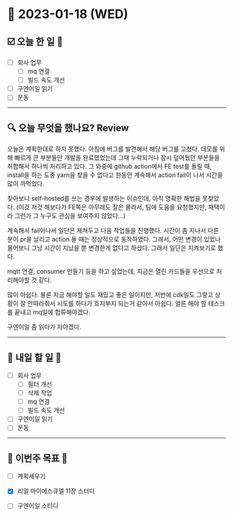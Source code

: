 # 📆 2023-01-18 (WED)

## ☑️ 오늘 한 일 📑


- [ ] 회사 업무 
  - [ ] mq 연결
  - [ ] 빌드 속도 개선
- [ ] 구엔이일 읽기
- [ ] 운동

***

## 🔍️ 오늘 무엇을 했나요? Review

오늘은 계획한대로 하지 못했다. 아침에 버그를 발견해서 해당 버그를 고쳤다. 데모를 위해 빠르게 큰 부분들만 개발을 완료했었는데 그때 누락되거나 잠시 덮어뒀던 부분들을 취합해서 하나씩 처리하고 있다. 
그 와중에 github action에서 FE test를 돌릴 때, install을 하는 도중 yarn을 찾을 수 없다고 한동안 계속해서 action fail이 나서 시간을 많이 까먹었다. 

찾아보니 self-hosted를 쓰는 경우에 발생하는 이슈인데, 아직 명확한 해법을 못찾았다.
(이것 저것 해보다가 FE쪽은 아무래도 잘은 몰라서, 팀에 도움을 요청했지만, 재택이라 그런가 그 누구도 관심을 보여주지 않았다...)

계속해서 fail이나서 일단은 제쳐두고 다음 작업들을 진행했다. 시간이 좀 지나서 다른 분이 pr을 날리고 action 돌 때는 정상적으로 동작하였다. 
그래서, 어떤 변경이 있었나 물어보니 그냥 시간이 지났을 뿐 변경한게 없다고 하셨다. 그래서 일단은 지켜보기로 했다. 

mqtt 연결, consumer 만들기 등을 하고 싶었는데, 지금은 열린 카드들을 우선으로 처리해야할 것 같다. 

많이 아쉽다. 물론 지금 해야할 일도 재밌고 좋은 일이지만, 저번에 cdk일도 그렇고 상황이 잘 안따라줘서 시도를 하다가 흐지부지 되는거 같아서 아쉽다. 
얼른 해야 할 테스크를 끝내고 mq일에 합류해야겠다. 

구엔이일 좀 읽다가 자야겠다.

***

## 🎯 내일 할 일 🎯

- [ ] 회사 업무 
  - [ ] 필터 개선 
  - [ ] 삭제 작업
  - [ ] mq 연결
  - [ ] 빌드 속도 개선
- [ ] 구엔이일 읽기
- [ ] 운동

***

## 🏁 이번주 목표 🏁
- [ ] 계획세우기
- [x] 리얼 마이에스큐엘 11장 스터디
- [ ] 구엔이일 스터디
 